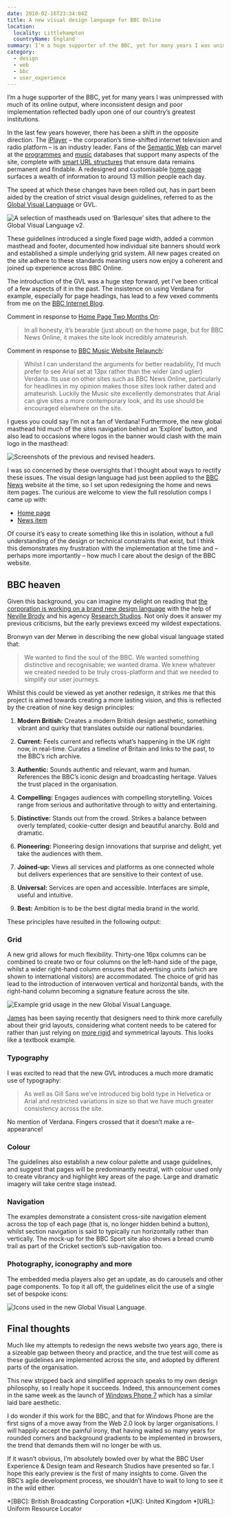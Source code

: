 ```yaml
---
date: 2010-02-16T23:34:04Z
title: A new visual design language for BBC Online
location:
  locality: Littlehampton
  countryName: England
summary: I’m a huge supporter of the BBC, yet for many years I was unimpressed with much of it’s online output, where inconsistent design and poor implementation reflected badly upon one of our country’s greatest institutions.
category:
  - design
  - web
  - bbc
  - user_experience
---
```


I’m a huge supporter of the BBC, yet for many years I was unimpressed with much of its online output, where inconsistent design and poor implementation reflected badly upon one of our country’s greatest institutions.

In the last few years however, there has been a shift in the opposite direction. The [iPlayer][1] – the corporation’s time-shifted internet television and radio platform – is an industry leader. Fans of the [Semantic Web][2] can marvel at the [programmes][3] and [music][4] databases that support many aspects of the site, complete with [smart URL structures][5] that ensure data remains permanent and findable. A redesigned and customisable [home page][6] surfaces a wealth of information to around 13 million people each day.

The speed at which these changes have been rolled out, has in part been aided by the creation of strict visual design guidelines, referred to as the [Global Visual Language][7] or GVL.

![A selection of mastheads used on ‘Barlesque’ sites that adhere to the Global Visual Language v2.](../media/2010/047/a1/mastheads.jpg "A selection of mastheads used on ‘Barlesque’ sites that adhere to the Global Visual Language v2.")

These guidelines introduced a single fixed page width, added a common masthead and footer, documented how individual site banners should work and established a simple underlying grid system. All new pages created on the site adhere to these standards meaning users now enjoy a coherent and joined up experience across BBC Online.

The introduction of the GVL was a huge step forward, yet I’ve been critical of a few aspects of it in the past. The insistence on using Verdana for example, especially for page headings, has lead to a few vexed comments from me on the [BBC Internet Blog][8].

Comment in response to [Home Page Two Months On][9]:

> In all honesty, it’s bearable (just about) on the home page, but for BBC News Online, it makes the site look incredibly amateurish.

Comment in response to [BBC Music Website Relaunch][10]:

> Whilst I can understand the arguments for better readability, I’d much prefer to see Arial set at 13px rather than the wider (and uglier) Verdana. Its use on other sites such as BBC News Online, particularly for headlines in my opinion makes those sites look rather dated and amateurish. Luckily the Music site excellently demonstrates that Arial can give sites a more contemporary look, and its use should be encouraged elsewhere on the site.

I guess you could say I’m not a fan of Verdana! Furthermore, the new global masthead hid much of the sites navigation behind an ‘Explore’ button, and also lead to occasions where logos in the banner would clash with the main logo in the masthead:

![Screenshots of the previous and revised headers.](../media/2010/047/a1/masthead_news.png "The large logo in the masthead often clashed with logos within section banners. Originally the BBC News site showed the correct logo, but had to be altered to avoid it reading as BBC BBC NEWS.")

I was so concerned by these oversights that I thought about ways to rectify these issues. The visual design language had just been applied to the [BBC News][11] website at the time, so I set upon redesigning the home and news item pages. The curious are welcome to view the full resolution comps I came up with:

- [Home page][12]
- [News item][13]

Of course it’s easy to create something like this in isolation, without a full understanding of the design or technical constraints that exist, but I think this demonstrates my frustration with the implementation at the time and – perhaps more importantly – how much I care about the design of the BBC website.

## BBC heaven

Given this background, you can imagine my delight on reading that [the corporation is working on a brand new design language][14] with the help of [Neville Brody][15] and his agency [Research Studios][16]. Not only does it answer my previous criticisms, but the early previews exceed my wildest expectations.

Bronwyn van der Merwe in describing the new global visual language stated that:

> We wanted to find the soul of the BBC. We wanted something distinctive and recognisable; we wanted drama. We knew whatever we created needed to be truly cross-platform and that we needed to simplify our user journeys.

Whilst this could be viewed as yet another redesign, it strikes me that this project is aimed towards creating a more lasting vision, and this is reflected by the creation of nine key design principles:

1. **Modern British:** Creates a modern British design aesthetic, something vibrant and quirky that translates outside our national boundaries.

2. **Current:** Feels current and reflects what’s happening in the UK right now, in real-time. Curates a timeline of Britain and links to the past, to the BBC’s rich archive.

3. **Authentic:** Sounds authentic and relevant, warm and human. References the BBC’s iconic design and broadcasting heritage. Values the trust placed in the organisation.

4. **Compelling:** Engages audiences with compelling storytelling. Voices range from serious and authoritative through to witty and entertaining.

5. **Distinctive:** Stands out from the crowd. Strikes a balance between overly templated, cookie-cutter design and beautiful anarchy. Bold and dramatic.

6. **Pioneering:** Pioneering design innovations that surprise and delight, yet take the audiences with them.

7. **Joined-up:** Views all services and platforms as one connected whole but delivers experiences that are sensitive to their context of use.

8. **Universal:** Services are open and accessible. Interfaces are simple, useful and intuitive.

9. **Best:** Ambition is to be the best digital media brand in the world.

These principles have resulted in the following output:

### Grid

A new grid allows for much flexibility. Thirty-one 16px columns can be combined to create two or four columns on the left-hand side of the page, whilst a wider right-hand column ensures that advertising units (which are shown to international visitors) are accommodated. The choice of grid has lead to the introduction of interwoven vertical and horizontal bands, with the right-hand column becoming a signature feature across the site.

![Example grid usage in the new Global Visual Language.](../media/2010/047/a1/grid.jpg "Example grid usage in the new Global Visual Language.")

[James][17] has been saying recently that designers need to think more carefully about their grid layouts, considering what content needs to be catered for rather than just relying on [more rigid][18] and symmetrical layouts. This looks like a textbook example.

### Typography

I was excited to read that the new GVL introduces a much more dramatic use of typography:

> As well as Gill Sans we’ve introduced big bold type in Helvetica or Arial and restricted variations in size so that we have much greater consistency across the site.

No mention of Verdana. Fingers crossed that it doesn’t make a re-appearance!

### Colour

The guidelines also establish a new colour palette and usage guidelines, and suggest that pages will be predominantly neutral, with colour used only to create vibrancy and highlight key areas of the page. Large and dramatic imagery will take centre stage instead.

### Navigation

The examples demonstrate a consistent cross-site navigation element across the top of each page (that is, no longer hidden behind a button), whilst section navigation is said to typically run horizontally rather than vertically. The mock-up for the BBC Sport site also shows a bread crumb trail as part of the Cricket section’s sub-navigation too.

### Photography, iconography and more

The embedded media players also get an update, as do carousels and other page components. To top it all off, the guidelines elicit the use of a single set of bespoke icons:

![Icons used in the new Global Visual Language.](../media/2010/047/a1/icons.png "Icons used in the new Global Visual Language.")

## Final thoughts

Much like my attempts to redesign the news website two years ago, there is a sizeable gap between theory and practice, and the true test will come as these guidelines are implemented across the site, and adopted by different parts of the organisation.

This new stripped back and simplified approach speaks to my own design philosophy, so I really hope it succeeds. Indeed, this announcement comes in the same week as the launch of [Windows Phone 7][19] which has a similar laid bare aesthetic.

I do wonder if this work for the BBC, and that for Windows Phone are the first signs of a move away from the Web 2.0 look by larger organisations. I will happily accept the painful irony, that having waited so many years for rounded corners and background gradients to be implemented in browsers, the trend that demands them will no longer be with us.

If it wasn’t obvious, I’m absolutely bowled over by what the BBC User Experience & Design team and Research Studios have presented so far. I hope this early preview is the first of many insights to come. Given the BBC’s agile development process, we shouldn’t have to wait to long to see it in the wild either.

[1]: https://www.bbc.co.uk/iplayer
[2]: http://semanticweb.org/
[3]: https://www.bbc.co.uk/programmes
[4]: https://www.bbc.co.uk/music
[5]: /2009/340/a1/urls_matter/
[6]: https://www.bbc.co.uk/
[7]: https://www.bbc.co.uk/guidelines/futuremedia/desed/visual_language.shtml
[8]: https://www.bbc.co.uk/blogs/bbcinternet/
[9]: https://www.bbc.co.uk/blogs/bbcinternet/2008/04/home_page_two_months_on.html
[10]: https://www.bbc.co.uk/blogs/bbcinternet/2009/03/bbc_music_website_relaunch.html
[11]: http://news.bbc.co.uk/
[12]: /media/2010/047/a1/bbc_news_redesign_home.png
[13]: /media/2010/047/a1/bbc_news_redesign_story.png
[14]: https://www.bbc.co.uk/blogs/bbcinternet/2010/02/a_new_global_visual_language_f.html
[15]: https://en.wikipedia.org/wiki/Neville_Brody
[16]: http://www.researchstudios.com/
[17]: https://twitter.com/jvbates
[18]: https://960.gs
[19]: http://www.engadget.com/2010/02/15/windows-phone-7-series-hands-on-and-impressions

*[BBC]: British Broadcasting Corporation
*[UK]: United Kingdom
*[URL]: Uniform Resource Locator
